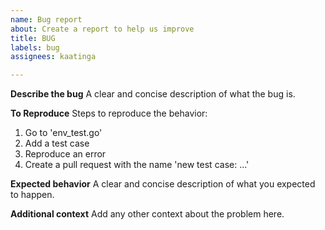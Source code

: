```yaml
---
name: Bug report
about: Create a report to help us improve
title: BUG
labels: bug
assignees: kaatinga

---
```


**Describe the bug**
A clear and concise description of what the bug is.

**To Reproduce**
Steps to reproduce the behavior:
1. Go to 'env_test.go'
2. Add a test case
3. Reproduce an error
4. Create a pull request with the name 'new test case: ...'

**Expected behavior**
A clear and concise description of what you expected to happen.

**Additional context**
Add any other context about the problem here.
